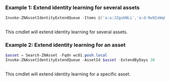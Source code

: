 ### Example 1: Extend identity learning for several assets
```powershell
Invoke-ZNAssetIdentityExtendQueue -Items @('a:a:JZgxbNLi','a:d:9w92xWqF') -ExtendByDays 30
```

```output

```

This cmdlet will extend identity learning for several assets.

### Example 2: Extend identity learning for an asset
```powershell
$asset = Search-ZNAsset -Fqdn wc01.posh.local
Invoke-ZNAssetIdentityExtendQueue -AssetId $asset -ExtendByDays 30
```

```output

```

This cmdlet will extend identity learning for a specific asset.